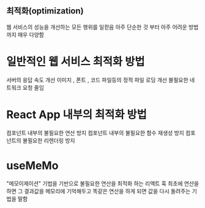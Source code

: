 ## 최적화(optimization)
웹 서비스의 성능을 개선하는 모든 행위를 일컫음
아주 단순한 것 부터 아주 어려운 방법 까지 매우 다양함

# 일반적인 웹 서비스 최적화 방법
서버의 응답 속도 개선
이미지 , 폰트 , 코드 파일등의 정적 파일 로딩 개선
불필요한 네트워크 요청 줄임

# React App 내부의 최적화 방법
컴포넌트 내부의 불필요한 연산 방지
컴포넌트 내부의 불필요한 함수 재생성 방지
컴포넌트의 불필요한 리렌더링 방지

# useMeMo
"메모이제이션" 기법을 기반으로 불필요한 연산을 최적화 하는 리액트 훅
최초에 연산을 하면 그 결과값을 메모리에 기억해두고 똑같은 연산을 하게 되면 값을 다시 돌려주는 기법을 말함
